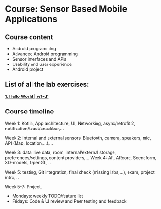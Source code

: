 # Course: Sensor Based Mobile Applications

## Course content
* Android programming
* Advanced Android programming
* Sensor interfaces and APIs
* Usability and user experience
* Android project

## List of all the lab exercises:

**[1. Hello World | w1-d1](https://github.com/joonasmkauppinen/sensor-based-moblie-applications/tree/master/w1-d1-lab1)**


## Course timeline

Week 1: Kotlin, App architecture, UI, Networking, async/retrofit 2, notification/toast/snackbar,...

Week 2: internal and external sensors, Bluetooth, camera, speakers, mic, API (Map, location,...),...

Week 3: data, live data, room, internal/external storage, preferences/settings, content providers,...
Week 4: AR, ARcore, Sceneform, 3D-models, OpenGL,...

Week 5: testing, Git integration, final check (missing labs,...), exam, project intro,...

Week 5-7: Project.


* Mondays: weekly TODO/feature list
* Fridays: Code & UI review and Peer testing and feedback
